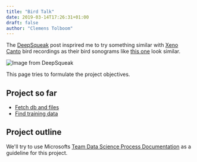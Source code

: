 ```yaml
---
title: "Bird Talk"
date: 2019-03-14T17:26:31+01:00
draft: false
author: "Clemens Tolboom"
---
```


The [DeepSqueak](/posts/deep-squeak/) post insprired me to try something similar with [Xeno Canto](https://www.xeno-canto.org/) bird recordings as their bird sonograms like [this one](https://www.xeno-canto.org/454376) look similar.

![Image from DeepSqueak](/images/deep-squeak.png)

This page tries to formulate the project objectives.

## Project so far

- [Fetch db and files](/projects/DeepBird/fetch-files.html)
- [Find training data](/projects/DeepBird/find-train-test-data.html)

## Project outline

We'll try to use Microsofts [Team Data Science Process Documentation](https://docs.microsoft.com/en-us/azure/machine-learning/team-data-science-process/) as a guideline for this project.
